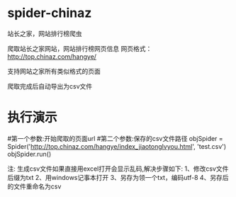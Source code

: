 # spider-chinaz
站长之家，网站排行榜爬虫

爬取站长之家网站，网站排行榜网页信息
网页格式：http://top.chinaz.com/hangye/

支持网站之家所有类似格式的页面

爬取完成后自动导出为csv文件

# 执行演示

#第一个参数:开始爬取的页面url
#第二个参数:保存的csv文件路径
objSpider = Spider('http://top.chinaz.com/hangye/index_jiaotonglvyou.html', 'test.csv')
objSpider.run()


注:
 生成csv文件如果直接用excel打开会显示乱码,解决步骤如下:
  1、修改csv文件后缀为txt
  2、用windows记事本打开
  3、另存为领一个txt，编码utf-8
  4、另存后的文件重命名为csv
